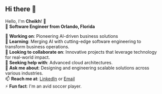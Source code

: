 ## Hi there 👋

Hello, I'm **Cheikh**! 👋  
📍 **Software Engineer from Orlando, Florida**

🔭 **Working on**: Pioneering AI-driven business solutions  
🌱 **Learning**: Merging AI with cutting-edge software engineering to transform business operations.  
👯 **Looking to collaborate on**: Innovative projects that leverage technology for real-world impact.  
🤔 **Seeking help with**: Advanced cloud architectures.  
💬 **Ask me about**: Designing and engineering scalable solutions across various industries.  
📫 **Reach me at**: [LinkedIn](https://www.linkedin.com/in/cheikh-sidi-moctar/) or [Email](mailto:csidimed@gmail.com)  
⚡ **Fun fact**: I'm an avid soccer player.
